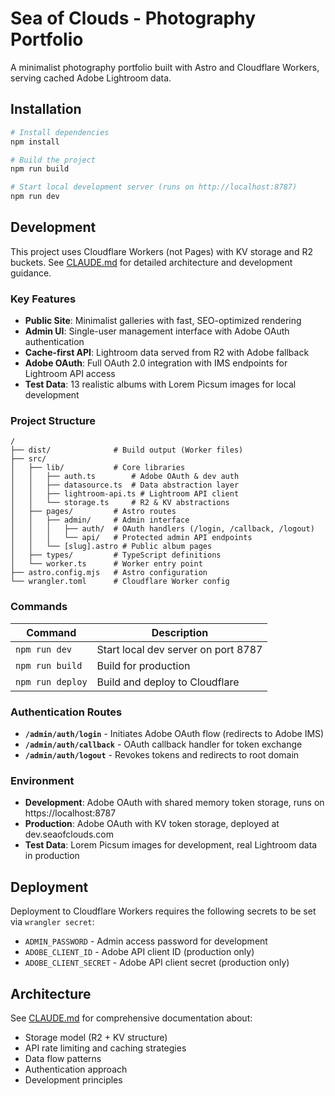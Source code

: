 # Sea of Clouds - Photography Portfolio

A minimalist photography portfolio built with Astro and Cloudflare Workers, serving cached Adobe Lightroom data.

## Installation

```bash
# Install dependencies
npm install

# Build the project
npm run build

# Start local development server (runs on http://localhost:8787)
npm run dev
```

## Development

This project uses Cloudflare Workers (not Pages) with KV storage and R2 buckets. See [CLAUDE.md](./CLAUDE.md) for detailed architecture and development guidance.

### Key Features

- **Public Site**: Minimalist galleries with fast, SEO-optimized rendering
- **Admin UI**: Single-user management interface with Adobe OAuth authentication
- **Cache-first API**: Lightroom data served from R2 with Adobe fallback  
- **Adobe OAuth**: Full OAuth 2.0 integration with IMS endpoints for Lightroom API access
- **Test Data**: 13 realistic albums with Lorem Picsum images for local development

### Project Structure

```
/
├── dist/              # Build output (Worker files)
├── src/
│   ├── lib/           # Core libraries
│   │   ├── auth.ts        # Adobe OAuth & dev auth
│   │   ├── datasource.ts  # Data abstraction layer
│   │   ├── lightroom-api.ts # Lightroom API client
│   │   └── storage.ts     # R2 & KV abstractions
│   ├── pages/         # Astro routes
│   │   ├── admin/     # Admin interface
│   │   │   ├── auth/  # OAuth handlers (/login, /callback, /logout)
│   │   │   └── api/   # Protected admin API endpoints
│   │   └── [slug].astro # Public album pages
│   ├── types/         # TypeScript definitions
│   └── worker.ts      # Worker entry point
├── astro.config.mjs   # Astro configuration
└── wrangler.toml      # Cloudflare Worker config
```

### Commands

| Command | Description |
|---------|-------------|
| `npm run dev` | Start local dev server on port 8787 |
| `npm run build` | Build for production |
| `npm run deploy` | Build and deploy to Cloudflare |

### Authentication Routes

- **`/admin/auth/login`** - Initiates Adobe OAuth flow (redirects to Adobe IMS)
- **`/admin/auth/callback`** - OAuth callback handler for token exchange
- **`/admin/auth/logout`** - Revokes tokens and redirects to root domain

### Environment

- **Development**: Adobe OAuth with shared memory token storage, runs on https://localhost:8787 
- **Production**: Adobe OAuth with KV token storage, deployed at dev.seaofclouds.com
- **Test Data**: Lorem Picsum images for development, real Lightroom data in production

## Deployment

Deployment to Cloudflare Workers requires the following secrets to be set via `wrangler secret`:

- `ADMIN_PASSWORD` - Admin access password for development
- `ADOBE_CLIENT_ID` - Adobe API client ID (production only)
- `ADOBE_CLIENT_SECRET` - Adobe API client secret (production only)

## Architecture

See [CLAUDE.md](./CLAUDE.md) for comprehensive documentation about:
- Storage model (R2 + KV structure)
- API rate limiting and caching strategies
- Data flow patterns
- Authentication approach
- Development principles